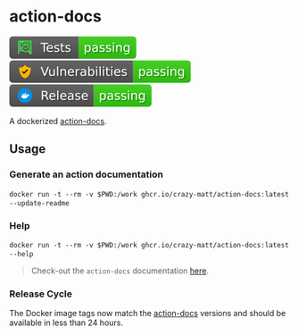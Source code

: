 # action-docs

[![Tests](https://github.com/crazy-matt/action-docs/blob/badges/tests.svg)](https://github.com/crazy-matt/action-docs/actions/workflows/test.yaml)
[![Vulnerabilities](https://github.com/crazy-matt/action-docs/blob/badges/vulnerabilities.svg)](https://github.com/crazy-matt/action-docs/actions/workflows/ci.yaml)
[![Release](https://github.com/crazy-matt/action-docs/blob/badges/release.svg)](https://github.com/crazy-matt/action-docs/actions/workflows/release.yaml)

A dockerized [action-docs](https://github.com/npalm/action-docs).

## Usage

### Generate an action documentation

```shell
docker run -t --rm -v $PWD:/work ghcr.io/crazy-matt/action-docs:latest --update-readme
```

### Help

```shell
docker run -t --rm -v $PWD:/work ghcr.io/crazy-matt/action-docs:latest --help
```

> Check-out the `action-docs` documentation [here](https://github.com/npalm/action-docs#readme).

### Release Cycle

The Docker image tags now match the [action-docs](https://github.com/npalm/action-docs) versions and should be available in less than 24 hours.
